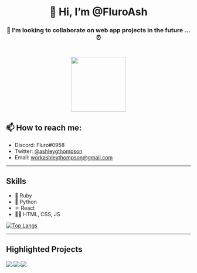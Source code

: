 <h1 align="center"> 👋 Hi, I’m @FluroAsh </h1>
<h3 align="center"> 💞️ I’m looking to collaborate on web app projects in the future ... ⏰<h3>

</br>

<div align="center" style="border-radius:100%;">
  <kbd><img src="https://pbs.twimg.com/profile_images/1433750197092302850/qo-AVnxc_400x400.jpg" style="height:150px;width:150px;"></kbd>
</div>

## 📫 How to reach me: 
  - Discord: Fluro#0958
  - Twitter: [@ashleygthompson](www.twitter.com/@ashleygthompson)
  - Email: [workashleythompson@gmail.com](mailto:workashleythompson@gmail.com)

----
## Skills 
* 💎 Ruby
* 🐍 Python
* ⚛ React
* 👨‍🎨 HTML, CSS, JS

[![Top Langs](https://github-readme-stats.vercel.app/api/top-langs/?username=FluroAsh&layout=compact&theme=dark)](https://github.com/FluroAsh/github-readme-stats)

----
## Highlighted Projects

<a href="https://github.com/FluroAsh/pokemon-marketplace">
  <img align="center" src="https://github-readme-stats.vercel.app/api/pin/?username=FluroAsh&repo=pokemon-marketplace&theme=dark" />
</a>


<a href="https://github.com/FluroAsh/Portfolio-Site">
  <img align="center" src="https://github-readme-stats.vercel.app/api/pin/?username=FluroAsh&repo=Portfolio-Site&theme=dark" />
</a>


<img align="center" src="https://github-readme-stats.vercel.app/api?username=FluroAsh&theme=dark">
